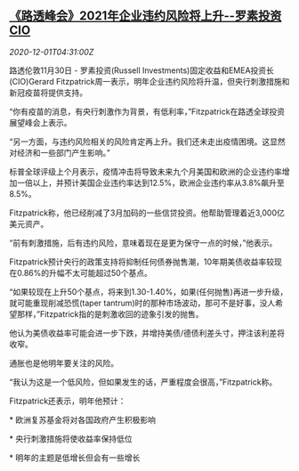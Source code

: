 <!--1606798501000-->
[《路透峰会》2021年企业违约风险将上升--罗素投资CIO](https://cn.reuters.com/article/investment-summit-russell-1130-mon-idCNKBS28B3OE)
------

<div><i>2020-12-01T04:31:00Z</i></div><p>路透伦敦11月30日 - 罗素投资(Russell Investments)固定收益和EMEA投资长(CIO)Gerard Fitzpatrick周一表示，明年企业违约风险将升温，但央行刺激措施和新冠疫苗将提供支持。</p><p>“你有疫苗的消息，有央行刺激作为背景，有低利率，”Fitzpatrick在路透全球投资展望峰会上表示。</p><p>“另一方面，与违约风险相关的风险肯定再上升。我们还未走出疫情困境。这显然对经济和一些部门产生影响。”</p><p>标普全球评级上个月表示，疫情冲击将导致未来九个月美国和欧洲的企业违约率增加一倍以上，并预计美国企业违约率达到12.5%，欧洲企业违约率从3.8%飙升至8.5%。</p><p>Fitzpatrick称，他已经削减了3月加码的一些信贷投资。他帮助管理着近3,000亿美元资产。</p><p>“前有刺激措施，后有违约风险，意味着现在是更为保守一点的时候，”他表示。</p><p>Fitzpatrick预计央行的政策支持将抑制任何债券抛售潮，10年期美债收益率较现在0.86%的升幅不太可能超过50个基点。</p><p>“如果较现在上升50个基点，将来到1.30-1.40%，如果(任何抛售)再进一步升级，就可能重现削减恐慌(taper tantrum)时的那种市场波动，那可不是好事，没人希望那样，”Fitzpatrick指的是刺激收回的迹象引发的抛售。</p><p>他认为美债收益率可能会进一步下跌，并增持美债/德债利差头寸，押注该利差将收窄。</p><p>通胀也是他明年要关注的风险。</p><p>“我认为这是一个低风险，但如果发生的话，严重程度会很高，”Fitzpatrick称。</p><p>Fitzpatrick还表示，明年他预计：</p><p>* 欧洲复苏基金将对各国政府产生积极影响</p><p>* 央行刺激措施将使收益率保持低位</p><p>* 明年的主题是低增长但会有一些增长</p>
